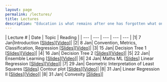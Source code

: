 ```yaml
---
layout: page
permalink: /lectures/
title: Lectures
description: "Education is what remains after one has forgotten what one has learned in school."
---
```



|  Lecture # | Date | Topic | Reading |
| --- | --- | --- | --- | --- |
|1| 7 Jan|Introduction [[Slides](../lectures/1-introduction.pdf)][[Video](https://iitgnacin-my.sharepoint.com/:v:/g/personal/nipun_batra_iitgn_ac_in/EUx2sCzt_q5PtOrs0nAt2ZwBDpWFlMtBDRyLEntX1fnsnA?e=zztK7J)]|
|2| 8 Jan| Convention, Metrics, Classification, Regression [[Slides](../lectures/accuracy.pdf)][[Video](https://iitgnacin-my.sharepoint.com/:v:/r/personal/nipun_batra_iitgn_ac_in/Documents/Teaching/ML2021/Recordings/01-08.mp4?csf=1&web=1&e=Dnfccp)]|
|3| 15 Jan| Decision Tree 1 [[Slides](../lectures/decision-tree-1.pdf)][[Video](https://iitgnacin-my.sharepoint.com/:v:/g/personal/nipun_batra_iitgn_ac_in/EbGpNzErCplEgUJjM0LfScABWM8-0GJaPz9YgNv3zBNgOw)]|
|4| 16 Jan| Decision Tree 2 [[Slides](../lectures/decision-tree-2-bias-variance-1.pdf)][[Video](https://iitgnacin-my.sharepoint.com/:v:/r/personal/nipun_batra_iitgn_ac_in/Documents/Teaching/ML2021/Recordings/01-16%20Trimmed.mp4?csf=1&web=1&e=FSKbNZ)]|
|5| 22 Jan| Ensemble Learning [[Slides](../lectures/ensemble.pdf)][[Video](https://iitgnacin-my.sharepoint.com/:v:/r/personal/nipun_batra_iitgn_ac_in/Documents/Teaching/ML2021/Recordings/1-22.mp4?csf=1&web=1&e=IxPpYa)]|
|6| 24 Jan| Maths ML [[Slides](../lectures/ml-maths-1.pdf)] Linear Regression [[Slides](../lectures/linear-regression.pdf)][[Video](https://iitgnacin-my.sharepoint.com/:v:/r/personal/nipun_batra_iitgn_ac_in/Documents/Teaching/ML2021/Recordings/1-24.mp4?csf=1&web=1&e=NzrMoV)]|
|7| 29 Jan| Geometric Interpretation of Least Squares [[Slides](../lectures/geometric-regression.pdf)] Contour plot [[Slides](../lectures/contour.pdf)][[Video](https://iitgnacin-my.sharepoint.com/:v:/r/personal/nipun_batra_iitgn_ac_in/Documents/Teaching/ML2021/Recordings/1-29.mp4?csf=1&web=1&e=xfZvpo)]|
|8| 31 Jan| Linear Regression II [[Slides](../lectures/linear-regression-2.pdf)][[Video](https://iitgnacin-my.sharepoint.com/:v:/r/personal/nipun_batra_iitgn_ac_in/Documents/Teaching/ML2021/Recordings/1-31.mp4?csf=1&web=1&e=RslYIT)]|
|8| 31 Jan| Convexity [[Slides]](../lectures/convexity.pdf)|
